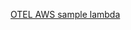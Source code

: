 
[OTEL AWS sample lambda](https://github.com/open-telemetry/opentelemetry-lambda/tree/main/nodejs/sample-apps/aws-sdk)
